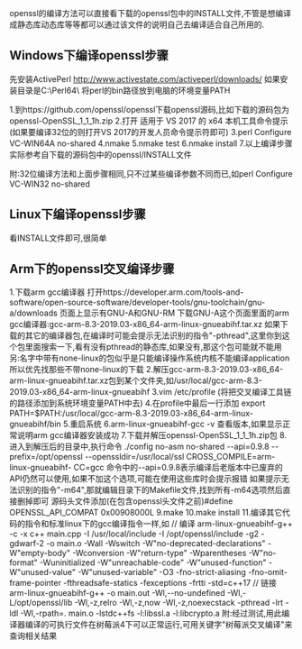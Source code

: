 openssl的编译方法可以直接看下载的openssl包中的INSTALL文件,不管是想编译成静态库动态库等等都可以通过该文件的说明自己去编译适合自己所用的.

## Windows下编译openssl步骤

先安装ActivePerl http://www.activestate.com/activeperl/downloads/
如果安装目录是C:\Perl64\ 将perl的bin路径放到电脑的环境变量PATH

1.到https://github.com/openssl/openssl下载openssl源码,比如下载的源码包为openssl-OpenSSL_1_1_1h.zip
2.打开 适用于 VS 2017 的 x64 本机工具命令提示(如果要编译32位的则打开VS 2017的开发人员命令提示符即可)
3.perl Configure VC-WIN64A no-shared
4.nmake
5.nmake test
6.nmake install
7.以上编译步骤实际参考自下载的源码包中的openssl/INSTALL文件

附:32位编译方法和上面步骤相同,只不过某些编译参数不同而已,如perl Configure VC-WIN32 no-shared

## Linux下编译openssl步骤

看INSTALL文件即可,很简单

## Arm下的openssl交叉编译步骤

1.下载arm gcc编译器
  打开https://developer.arm.com/tools-and-software/open-source-software/developer-tools/gnu-toolchain/gnu-a/downloads
  页面上显示有GNU-A和GNU-RM
  下载GNU-A这个页面里面的arm gcc编译器:gcc-arm-8.3-2019.03-x86_64-arm-linux-gnueabihf.tar.xz
  如果下载的其它的编译器包,在编译时可能会提示无法识别的指令"-pthread",这里你到这个包里面搜索一下,看有没有pthread的静态库,如果没有,那这个包可能就不能用
  另:名字中带有none-linux的包似乎是只能编译操作系统内核不能编译application 所以优先找那些不带none-linux的下载
2.解压gcc-arm-8.3-2019.03-x86_64-arm-linux-gnueabihf.tar.xz包到某个文件夹,如/usr/local/gcc-arm-8.3-2019.03-x86_64-arm-linux-gnueabihf
3.vim /etc/profile (将把交叉编译工具链的路径添加到系统环境变量PATH中去)
4.在profile中最后一行添加 export PATH=$PATH:/usr/local/gcc-arm-8.3-2019.03-x86_64-arm-linux-gnueabihf/bin
5.重启系统
6.arm-linux-gnueabihf-gcc -v 查看版本,如果显示正常说明arm gcc编译器安装成功
7.下载并解压openssl-OpenSSL_1_1_1h.zip包
8.进入到解压后的目录中,执行命令
  ./config no-asm no-shared --api=0.9.8 --prefix=/opt/openssl --openssldir=/usr/local/ssl CROSS_COMPILE=arm-linux-gnueabihf- CC=gcc
  命令中的--api=0.9.8表示编译后老版本中已废弃的API仍然可以使用,如果不加这个选项,可能在使用这些库时会提示报错
  如果提示无法识别的指令"-m64",那就编辑目录下的Makefile文件,找到所有-m64选项然后直接删掉即可
  源码头文件添加(在包含openssl头文件之前)#define OPENSSL_API_COMPAT 0x00908000L
9.make
10.make install
11.编译其它代码的指令和标准linux下的gcc编译指令一样,如
// 编译
arm-linux-gnueabihf-g++ -c -x c++ main.cpp -I /usr/local/include  -I /opt/openssl/include -g2 -gdwarf-2 -o main.o -Wall -Wswitch -W"no-deprecated-declarations" -W"empty-body" -Wconversion -W"return-type" -Wparentheses -W"no-format" -Wuninitialized -W"unreachable-code" -W"unused-function" -W"unused-value" -W"unused-variable" -O3 -fno-strict-aliasing -fno-omit-frame-pointer -fthreadsafe-statics -fexceptions -frtti -std=c++17
// 链接
arm-linux-gnueabihf-g++ -o main.out -Wl,--no-undefined -Wl,-L/opt/openssl/lib -Wl,-z,relro -Wl,-z,now -Wl,-z,noexecstack -pthread -lrt -ldl -Wl,-rpath=. main.o -lstdc++fs -l:libssl.a -l:libcrypto.a
附:经过测试,用此编译器编译的可执行文件在树莓派4下可以正常运行,可用关键字"树莓派交叉编译"来查询相关结果
